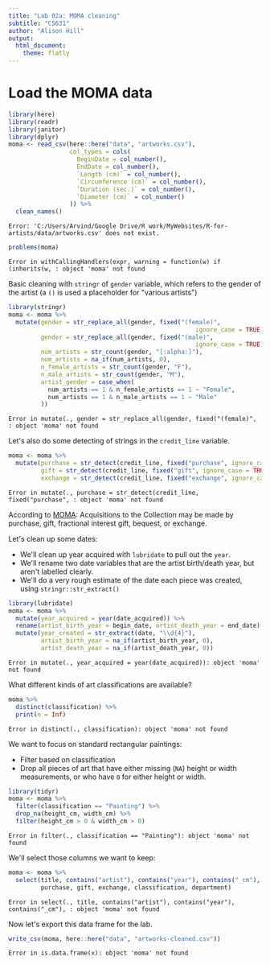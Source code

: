 ```yaml
---
title: "Lab 02a: MOMA cleaning"
subtitle: "CS631"
author: "Alison Hill"
output:
  html_document:
    theme: flatly
---
```









# Load the MOMA data


```r
library(here)
library(readr)
library(janitor)
library(dplyr)
moma <- read_csv(here::here("data", "artworks.csv"),
                 col_types = cols(
                   BeginDate = col_number(),
                   EndDate = col_number(),
                   `Length (cm)` = col_number(),
                   `Circumference (cm)` = col_number(),
                   `Duration (sec.)` = col_number(),
                   `Diameter (cm)` = col_number()
                 )) %>% 
  clean_names()
```

```
Error: 'C:/Users/Arvind/Google Drive/R work/MyWebsites/R-for-artists/data/artworks.csv' does not exist.
```

```r
problems(moma)
```

```
Error in withCallingHandlers(expr, warning = function(w) if (inherits(w, : object 'moma' not found
```

Basic cleaning with `stringr` of `gender` variable, which refers to the gender of the artist (a `()` is used a placeholder for "various artists")


```r
library(stringr)
moma <- moma %>% 
  mutate(gender = str_replace_all(gender, fixed("(female)", 
                                                    ignore_case = TRUE), "F"),
         gender = str_replace_all(gender, fixed("(male)", 
                                                    ignore_case = TRUE), "M"),
         num_artists = str_count(gender, "[:alpha:]"),
         num_artists = na_if(num_artists, 0),
         n_female_artists = str_count(gender, "F"),
         n_male_artists = str_count(gender, "M"),
         artist_gender = case_when(
           num_artists == 1 & n_female_artists == 1 ~ "Female",
           num_artists == 1 & n_male_artists == 1 ~ "Male"
         ))
```

```
Error in mutate(., gender = str_replace_all(gender, fixed("(female)", : object 'moma' not found
```


Let's also do some detecting of strings in the `credit_line` variable.


```r
moma <- moma %>% 
  mutate(purchase = str_detect(credit_line, fixed("purchase", ignore_case = TRUE)),
         gift = str_detect(credit_line, fixed("gift", ignore_case = TRUE)),
         exchange = str_detect(credit_line, fixed("exchange", ignore_case = TRUE)))
```

```
Error in mutate(., purchase = str_detect(credit_line, fixed("purchase", : object 'moma' not found
```

According to [MOMA](https://www.moma.org/momaorg/shared/pdfs/docs/explore/CollectionsMgmtPolicyMoMA_Oct10.pdf):
Acquisitions to the Collection may be made by purchase, gift, fractional interest gift, bequest, or exchange. 

Let's clean up some dates:

- We'll clean up year acquired with `lubridate` to pull out the `year`.
- We'll rename two date variables that are the artist birth/death year, but aren't labelled clearly.
- We'll do a very rough estimate of the date each piece was created, using `stringr::str_extract()`


```r
library(lubridate)
moma <- moma %>% 
  mutate(year_acquired = year(date_acquired)) %>% 
  rename(artist_birth_year = begin_date, artist_death_year = end_date) %>% 
  mutate(year_created = str_extract(date, "\\d{4}"),
         artist_birth_year = na_if(artist_birth_year, 0),
         artist_death_year = na_if(artist_death_year, 0))
```

```
Error in mutate(., year_acquired = year(date_acquired)): object 'moma' not found
```



What different kinds of art classifications are available?


```r
moma %>% 
  distinct(classification) %>% 
  print(n = Inf)
```

```
Error in distinct(., classification): object 'moma' not found
```

We want to focus on standard rectangular paintings:

- Filter based on classification
- Drop all pieces of art that have either missing (`NA`) height or width measurements, or who have `0` for either height or width.


```r
library(tidyr)
moma <- moma %>% 
  filter(classification == "Painting") %>% 
  drop_na(height_cm, width_cm) %>% 
  filter(height_cm > 0 & width_cm > 0)
```

```
Error in filter(., classification == "Painting"): object 'moma' not found
```

We'll select those columns we want to keep:


```r
moma <- moma %>% 
  select(title, contains("artist"), contains("year"), contains("_cm"),
         purchase, gift, exchange, classification, department)
```

```
Error in select(., title, contains("artist"), contains("year"), contains("_cm"), : object 'moma' not found
```


Now let's export this data frame for the lab.

```r
write_csv(moma, here::here("data", "artworks-cleaned.csv"))
```

```
Error in is.data.frame(x): object 'moma' not found
```

